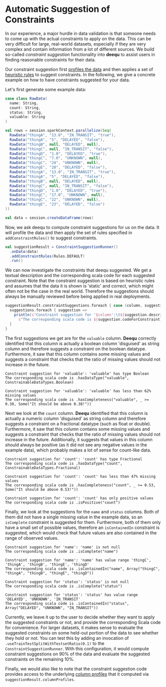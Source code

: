 # Automatic Suggestion of Constraints

In our experience, a major hurdle in data validation is that someone needs to come up with the actual constraints to apply on the data. This can be very difficult for large, real-world datasets, especially if they are very complex and contain information from a lot of different sources. We build so-called *constraint suggestion* functionality into **deequ** to assist users in finding reasonable constraints for their data.

Our constraint suggestion first [profiles the data](https://github.com/awslabs/deequ/blob/master/src/main/scala/com/amazon/deequ/examples/data_profiling_example.md) and then applies a set of [heuristic rules](https://github.com/awslabs/deequ/tree/master/src/main/scala/com/amazon/deequ/suggestions/rules) to suggest constraints. In the following, we give a concrete example on how to have constraints suggested for your data.

Let's first generate some example data:
```scala
case class RawData(
  name: String, 
  count: String, 
  status: String, 
  valuable: String
)

val rows = session.sparkContext.parallelize(Seq(
  RawData("thingA", "13.0", "IN_TRANSIT", "true"),
  RawData("thingA", "5", "DELAYED", "false"),
  RawData("thingB", null, "DELAYED", null),
  RawData("thingC", null, "IN_TRANSIT", "false"),
  RawData("thingD", "1.0", "DELAYED", "true"),
  RawData("thingC", "7.0", "UNKNOWN", null),
  RawData("thingC", "24", "UNKNOWN", null),
  RawData("thingE", "20", "DELAYED", "false"),
  RawData("thingA", "13.0", "IN_TRANSIT", "true"),
  RawData("thingA", "5", "DELAYED", "false"),
  RawData("thingB", null, "DELAYED", null),
  RawData("thingC", null, "IN_TRANSIT", "false"),
  RawData("thingD", "1.0", "DELAYED", "true"),
  RawData("thingC", "17.0", "UNKNOWN", null),
  RawData("thingC", "22", "UNKNOWN", null),
  RawData("thingE", "23", "DELAYED", "false")
))

val data = session.createDataFrame(rows)
```

Now, we ask deequ to compute constraint suggestions for us on the data. It will profile the data and then apply the set of rules specified in `addConstraintRules()` to suggest constraints.
```scala
val suggestionResult = ConstraintSuggestionRunner()
  .onData(data)
  .addConstraintRules(Rules.DEFAULT)
  .run()
```

We can now investigate the constraints that deequ suggested. We get a textual description and the corresponding scala code for each suggested constraint. Note that the constraint suggestion is based on heuristic rules and assumes that the data it is shown is 'static' and correct, which might often not be the case in the real world. Therefore the suggestions should always be manually reviewed before being applied in real deployments.
```scala
suggestionResult.constraintSuggestions.foreach { case (column, suggestions) =>
  suggestions.foreach { suggestion =>
    println(s"Constraint suggestion for '$column':\t${suggestion.description}\n" +
      s"The corresponding scala code is ${suggestion.codeForConstraint}\n")
  }
}
```

The first suggestions we get are for the `valuable` column. **Deequ** correctly identified that this column is actually a boolean column 'disguised' as string column and therefore suggests a constraint on the boolean datatype. Furthermore, it saw that this column contains some missing values and suggests a constraint that checks that the ratio of missing values should not increase in the future.
```
Constraint suggestion for 'valuable': 'valuable' has type Boolean
The corresponding scala code is .hasDataType("valuable", ConstrainableDataTypes.Boolean)

Constraint suggestion for 'valuable': 'valuable' has less than 62% missing values
The corresponding scala code is .hasCompleteness("valuable", _ >= 0.38, Some("It should be above 0.38!"))
```

Next we look at the `count` column. **Deequ** identified that this column is actually a numeric column 'disguised' as string column and therefore suggests a constraint on a fractional datatype (such as float or double). Furthermore, it saw that this column contains some missing values and suggests a constraint that checks that the ratio of missing values should not increase in the future. Additionally, it suggests that values in this column should always be positive (as it did not see any negative values in the example data), which probably makes a lot of sense for count-like data.
```
Constraint suggestion for 'count': 'count' has type Fractional
The corresponding scala code is .hasDataType("count", ConstrainableDataTypes.Fractional)

Constraint suggestion for 'count': 'count' has less than 47% missing values
The corresponding scala code is .hasCompleteness("count", _ >= 0.53, Some("It should be above 0.53!"))

Constraint suggestion for 'count': 'count' has only positive values
The corresponding scala code is .isPositive("count")
```

Finally, we look at the suggestions for the `name` and `status` columns. Both of them did not have a single missing value in the example data, so an `isComplete` constraint is suggested for them. Furthermore, both of them only have a small set of possible values, therefore an `isContainedIn` constraint is suggested, which would check that future values are also contained in the range of observed values.
```
Constraint suggestion for 'name': 'name' is not null
The corresponding scala code is .isComplete("name")

Constraint suggestion for 'name': 'name' has value range 'thingC', 'thingA', 'thingB', 'thingE', 'thingD'
The corresponding scala code is .isContainedIn("name", Array("thingC", "thingA", "thingB", "thingE", "thingD"))

Constraint suggestion for 'status':	'status' is not null
The corresponding scala code is .isComplete("status")

Constraint suggestion for 'status':	'status' has value range 'DELAYED', 'UNKNOWN', 'IN_TRANSIT'
The corresponding scala code is .isContainedIn("status", Array("DELAYED", "UNKNOWN", "IN_TRANSIT"))
```

Currently, we leave it up to the user to decide whether they want to apply the suggested constraints or not, and provide the corresponding Scala code for convenience. For larger datasets, it makes sense to evaluate the suggested constraints on some held-out portion of the data to see whether they hold or not. You can test this by adding an invocation of `.useTrainTestSplitWithTestsetRatio(0.1)` to the `ConstraintSuggestionRunner`. With this configuration, it would compute constraint suggestions on 90% of the data and evaluate the suggested constraints on the remaining 10%.

Finally, we would also like to note that the constraint suggestion code provides access to the underlying [column profiles](https://github.com/awslabs/deequ/blob/master/src/main/scala/com/amazon/deequ/examples/data_profiling_example.md) that it computed via `suggestionResult.columnProfiles`.


